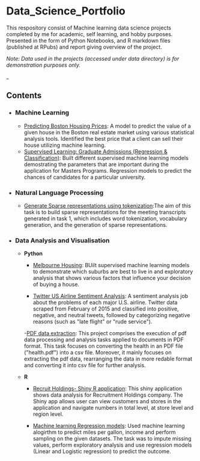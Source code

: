 # Data_Science_Portfolio

This respository consist of Machine learning data science projects completed by me for academic, self learning, and hobby purposes. Presented in the form of Python Notebooks, and R markdown files (published at RPubs) and report giving overview of the project.

*Note: Data used in the projects (accessed under data directory) is for demonstration purposes only.*

_

## Contents

- ### Machine Learning

	- [Predicting Boston Housing Prices](https://github.com/Ntaralkar/Data_Science_Portfolio/blob/master/Boston_Housing_Analysis/Boston_housing_analysis.ipynb): A model to predict the value of a given house in the Boston real estate market using various statistical analysis tools. Identified the best price that a client can sell their house utilizing machine learning.
	- [Supervised Learning: Graduate Admissions (Regression & Classification)](https://github.com/Ntaralkar/Data_Science_Portfolio/blob/master/Graduate_Admissions/Graduate%20Admission.ipynb): Built different supervised machine learning models demostrating the parameters that are important during the application for Masters Programs. Regression models to predict the chances of candidates for a particular university.
	


- ### Natural Language Processing
	- [Generate Sparse representations using tokenization](https://github.com/Ntaralkar/data_science_portfolio/tree/master/Sentiment%20Analysis):The aim of this task is to build sparse representations for the meeting transcripts generated in task 1, which includes word tokenization, vocabulary generation, and the generation of sparse representations.


- ### Data Analysis and Visualisation
	- __Python__
	
		- [Melbourne Housing](https://github.com/Ntaralkar/Melbourne-Housing/blob/master/Housing%20Analysis.ipynb): BUilt supervised machine learning models to demonstrate which suburbs are best to live in and exploratory analysis that shows various factors that influence your decision of buying a house.
		
		- [Twitter US Airline Sentiment Analysis](https://github.com/Ntaralkar/data_science_portfolio/blob/master/Twitter%20US%20Airline%20Sentiment/Twitter_US_Airline_Sentiment_Analysis.ipynb): A sentiment analysis job about the problems of each major U.S. airline. Twitter data scraped from February of 2015 and classified into positive, negative, and neutral tweets, followed by categorizing negative reasons (such as "late flight" or "rude service").
		
		-[PDF data extraction](): This project comprises the execution of pdf data processing and analysis tasks applied to documents in PDF format. This task focuses on converting the health in an PDF file ("health.pdf") into a csv file. Moreover, it mainly focuses on extracting the pdf data, rearranging the data in more redable format and converting it into csv file for further analysis.
				
		
		
	- __R__
		- [Recruit Holdings- Shiny R application](https://github.com/Ntaralkar/Restaurant-Analysis): This shiny application shows data analysis for Recruitment Holdings company. The Shiny app allows user can view customers and stores in the application and navigate numbers in total level, at store level and region level.
		
		- [Machine learning Regression models](https://github.com/Ntaralkar/data_science_portfolio/blob/master/Regression_models_in_R/FIT5197_Assignment2_Report.pdf): Used machine learning alogirthm to predict miles per gallon, income and perform sampling on the given datasets. The task was to impute missing values, perform exploratory analysis and use regression models (Linear and Logistic regression) to predict the outcome.
